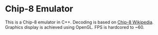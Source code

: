 # Chip-8 Emulator
This is a Chip-8 emulator in C++.
Decoding is based on [Chip-8 Wikipedia](https://en.wikipedia.org/wiki/CHIP-8).
Graphics display is achieved using OpenGL. FPS is hardcored to ~60.